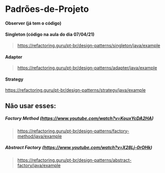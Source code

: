 # Padrões-de-Projeto

#### Observer (já tem o código)

#### Singleton (código na aula do dia 07/04/21)  
>https://refactoring.guru/pt-br/design-patterns/singleton/java/example

#### Adapter  
>https://refactoring.guru/pt-br/design-patterns/adapter/java/example

#### Strategy  
https://refactoring.guru/pt-br/design-patterns/strategy/java/example

## Não usar esses:  
##### Factory Method (https://www.youtube.com/watch?v=KouxYcDA2HA)  
>https://refactoring.guru/pt-br/design-patterns/factory-method/java/example

##### Abstract Factory (https://www.youtube.com/watch?v=X28Lj-0rOHk)  
>https://refactoring.guru/pt-br/design-patterns/abstract-factory/java/example
